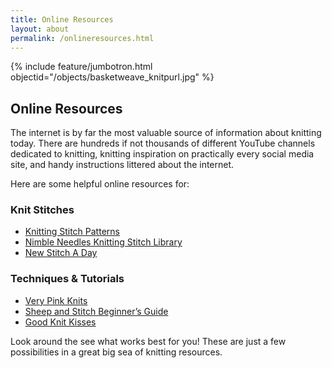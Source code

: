 ```yaml
---
title: Online Resources
layout: about
permalink: /onlineresources.html
---
```

{% include feature/jumbotron.html objectid="/objects/basketweave_knitpurl.jpg" %}
## Online Resources
The internet is by far the most valuable source of information about knitting today. There are hundreds if not thousands of different YouTube channels dedicated to knitting, knitting inspiration on practically every social media site, and handy instructions littered about the internet. 

Here are some helpful online resources for: 

### Knit Stitches
  
<ul>
<li><a href="https://www.w3schools.com/](https://www.knittingstitchpatterns.com/)">Knitting Stitch Patterns</a></li>
<li><a href="https://nimble-needles.com/knitting-stitches-and-patterns/">Nimble Needles Knitting Stitch Library</a></li> 
<li><a href="https://newstitchaday.com/">New Stitch A Day</a></li> 
</ul>
  
### Techniques & Tutorials

<ul>
<li><a href="https://verypink.com/">Very Pink Knits</a></li> 
<li><a href="https://sheepandstitch.com/how-to-knit/)">Sheep and Stitch Beginner’s Guide</a></li>
  <li><a href="https://www.goodknitkisses.com/">Good Knit Kisses</a></li> 
</ul>

Look around the see what works best for you! These are just a few possibilities in a great big sea of knitting resources. 
